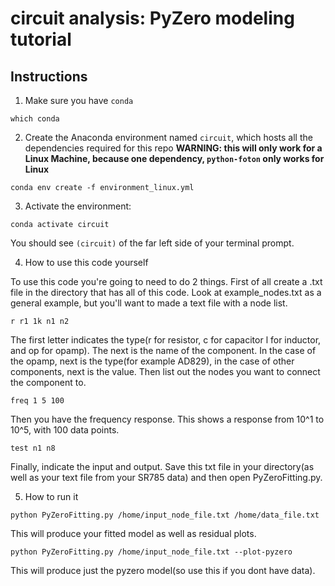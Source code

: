 # circuit analysis: PyZero modeling tutorial

## Instructions
1. Make sure you have `conda`
```
which conda
```

2. Create the Anaconda environment named `circuit`, which hosts all the dependencies required for this repo
**WARNING: this will only work for a Linux Machine, because one dependency, `python-foton` only works for Linux**
```
conda env create -f environment_linux.yml
```

3. Activate the environment:
```
conda activate circuit
```
You should see `(circuit)` of the far left side of your terminal prompt.

4. How to use this code yourself

To use this code you're going to need to do 2 things. First of all create a .txt file in the directory that has all of this code. Look at example_nodes.txt as a general example, but you'll want to made a text file with a node list.
```
r r1 1k n1 n2
```
The first letter indicates the type(r for resistor, c for capacitor l for inductor, and op for opamp). The next is the name of the component. In the case of the opamp, next is the type(for example AD829), in the case of other components, next is the value. Then list out the nodes you want to connect the component to.
```
freq 1 5 100
```
Then you have the frequency response. This shows a response from 10^1 to 10^5, with 100 data points.
```
test n1 n8
```
Finally, indicate the input and output. Save this txt file in your directory(as well as your text file from your SR785 data) and then open PyZeroFitting.py.

5. How to run it 
```
python PyZeroFitting.py /home/input_node_file.txt /home/data_file.txt
```
This will produce your fitted model as well as residual plots.
```
python PyZeroFitting.py /home/input_node_file.txt --plot-pyzero
```
This will produce just the pyzero model(so use this if you dont have data).
